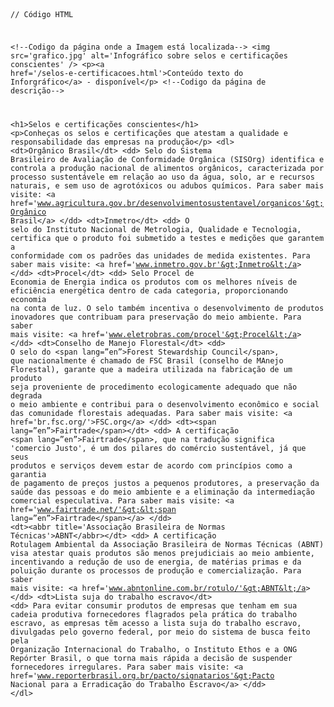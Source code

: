 <Code language='html'>

// Código HTML

&lt;!--Codigo da página onde a Imagem está localizada--&gt;
&lt;img
    src='grafico.jpg'
    alt='Infográfico sobre selos e certificações conscientes'
/&gt;
&lt;p&gt;&lt;a href='/selos-e-certificacoes.html'&gt;Conteúdo texto do Inforgráfico&lt;/a&gt; - disponível&lt;/p&gt;
&lt;!--Codigo da página de descrição--&gt;

&lt;h1&gt;Selos e certificações conscientes&lt;/h1&gt;
&lt;p&gt;Conheças os selos e certificações que atestam a qualidade e responsabilidade das empresas na produção&lt;/p&gt;
&lt;dl&gt;
    &lt;dt&gt;Orgânico Brasil&lt;/dt&gt;
    &lt;dd&gt;
        Selo do Sistema Brasileiro de Avaliação de Conformidade Orgânica (SISOrg) identifica e
        controla a produção nacional de alimentos orgânicos, caracterizada por processo sustentávele
        em relação ao uso da água, solo, ar e recursos naturais, e sem uso de agrotóxicos ou adubos
        químicos. Para saber mais visite:
        &lt;a href='www.agricultura.gov.br/desenvolvimentosustentavel/organicos'&gt;Orgânico Brasil&lt;/a&gt;
    &lt;/dd&gt;
    &lt;dt&gt;Inmetro&lt;/dt&gt;
    &lt;dd&gt;
        O selo do Instituto Nacional de Metrologia, Qualidade e Tecnologia, certifica que o
        produto foi submetido a testes e medições que garantem a conformidade com os padrões
        das unidades de medida existentes. Para saber mais visite:
        &lt;a href='www.inmetro.gov.br'&gt;Inmetro&lt;/a&gt;
    &lt;/dd&gt;
    &lt;dt&gt;Procel&lt;/dt&gt;
    &lt;dd&gt;
        Selo Procel de Economia de Energia indica os produtos com os melhores níveis de
        eficiência energética dentro de cada categoria, proporcionando economia na conta
        de luz. O selo também incentiva o desenvolvimento de produtos inovadores que
        contribuam para preservação do meio ambiente. Para saber mais visite:
        &lt;a href='www.eletrobras.com/procel'&gt;Procel&lt;/a&gt;
    &lt;/dd&gt;
    &lt;dt&gt;Conselho de Manejo Florestal&lt;/dt&gt;
    &lt;dd&gt;
        O selo do &lt;span lang=”en”&gt;Forest Stewardship Council&lt;/span&gt;, que nacionalmente é chamado
        de FSC Brasil (conselho de MAnejo Florestal), garante que a madeira utilizada na fabricação
        de um produto seja proveniente de procedimento ecologicamente adequado que não degrada o
        meio ambiente e contribui para o desenvolvimento econômico e social das comunidade
        florestais adequadas. Para saber mais visite:
        &lt;a href='br.fsc.org/'&gt;FSC.org&lt;/a&gt;
    &lt;/dd&gt;
    &lt;dt&gt;&lt;span lang=”en”&gt;Fairtrade&lt;/span&gt;&lt;/dt&gt;
    &lt;dd&gt;
        A certificação &lt;span lang=”en”&gt;Fairtrade&lt;/span&gt;, que na tradução significa 'comercio Justo',
        é um dos pilares do comércio sustentável, já que seus produtos e serviços devem estar de
        acordo com princípios como a garantia de pagamento de preços justos a pequenos produtores,
        a preservação da saúde das pessoas e do meio ambiente e a eliminação da intermediação
        comercial especulativa. Para saber mais visite:
        &lt;a href='www.fairtrade.net/'&gt;&lt;span lang=”en”&gt;Fairtrade&lt;/span&gt;&lt;/a&gt;
    &lt;/dd&gt;
    &lt;dt&gt;&lt;abbr title='Associação Brasileira de Normas Técnicas'&gt;ABNT&lt;/abbr&gt;&lt;/dt&gt;
    &lt;dd&gt;
        A certificação Rotulagem Ambiental da Associação Brasileira de Normas Técnicas (ABNT)
        visa atestar quais produtos são menos prejudiciais ao meio ambiente, incentivando a
        redução de uso de energia, de matérias primas e da poluição  durante os processos de
        produção e comercialização. Para saber mais visite:
        &lt;a href='www.abntonline.com.br/rotulo/'&gt;ABNT&lt;/a&gt;
    &lt;/dd&gt;
    &lt;dt&gt;Lista suja do trabalho escravo&lt;/dt&gt;
    &lt;dd&gt;
        Para evitar consumir produtos de empresas que tenham em sua cadeia produtiva fornecedores
        flagrados pela prática do trabalho escravo, as empresas tẽm acesso a lista suja do
        trabalho escravo, divulgadas pelo governo federal, por meio do sistema de busca feito pela
        Organização Internacional do Trabalho, o Instituto Ethos e a ONG Repórter Brasil, o que
        torna mais rápida a decisão de suspender fornecedores irregulares.
        Para saber mais visite:
        &lt;a href='www.reporterbrasil.org.br/pacto/signatarios'&gt;Pacto Nacional para a Erradicação do Trabalho Escravo&lt;/a&gt;
    &lt;/dd&gt;
&lt;/dl&gt;
</Code>
